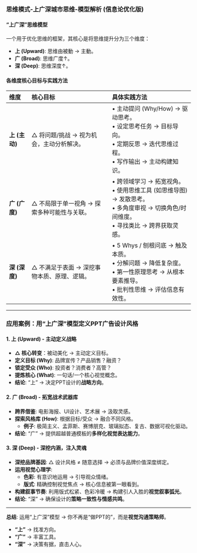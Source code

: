 
### **思维模式-上广深城市思维-模型解析 (信息论优化版)**

#### “上广深”思维模型

一个用于优化思维的框架，其核心是将思维提升分为三个维度：

*   **上 (Upward)**: 思维由被動 → 主動。
*   **广 (Broad)**: 思维广度↑。
*   **深 (Deep)**: 思维深度↑。

#### 各维度核心目标与实践方法

| 维度 | 核心目标 | 具体实践方法 |
| :--- | :--- | :--- |
| **上 (主动)** | △ 将问题/挑战 → 视为机会，主动分析解决。 | • 主动提问 (Why/How) → 驱动思考。<br>• 设定思考任务 → 目标导向。<br>• 定期反思 → 迭代思维过程。<br>• 写作输出 → 主动构建知识。 |
| **广 (广度)** | △ 不局限于单一视角 → 探索多种可能性与关联。 | • 跨领域学习 → 拓宽视角。<br>• 使用思维工具 (如思维导图) → 发散思考。<br>• 多角度审视 → 切换角色/时间维度。<br>• 寻找类比 → 跨界获取灵感。 |
| **深 (深度)** | △ 不满足于表面 → 深挖事物本质、原理、逻辑。 | • 5 Whys / 刨根问底 → 触及本质。<br>• 分解问题 → 降低复杂度。<br>• 第一性原理思考 → 从根本要素推导。<br>• 批判性思维 → 评估信息有效性。 |

---

### 应用案例：用“上广深”模型定义PPT广告设计风格

#### 1. **上 (Upward) - 主动定义战略**
*   **△ 核心转变**：被动美化 → 主动定义目标。
*   **定义目标 (Why)**: 品牌宣传？产品销售？融资？
*   **锁定受众 (Who)**: 投资者？消费者？高管？
*   **提炼核心 (What)**: 一句话/一个核心视觉概念。
*   **结论**: “上” → 决定PPT设计的**战略方向**。

#### 2. **广 (Broad) - 拓宽战术武器库**
*   **跨界借鉴**: 电影海报、UI设计、艺术展 → 汲取灵感。
*   **探索风格库 (How)**: 根据目标/受众 → 融合不同风格。
    *   **例子**: 极简主义、孟菲斯、赛博朋克、玻璃拟态、复古、数据可视化驱动。
*   **结论**: “广” → 提供超越普通模板的**多样化视觉表达能力**。

#### 3. **深 (Deep) - 深挖内涵，注入灵魂**
*   **深挖品牌基因**: △ 设计风格 ≠ 随意选择 → 必须与品牌价值深度绑定。
*   **运用视觉心理学**:
    *   **色彩**: 有意识地运用 → 引导观众情绪。
    *   **版式**: 精确控制视觉焦点 → 核心信息被第一眼看到。
*   **构建叙事节奏**: 利用版式松紧、色彩冷暖 → 构建引人入胜的**视觉叙事弧光**。
*   **结论**: “深” → 确保设计的**策略一致性与情感共鸣**。

---

**总结**:
运用“上广深”模型 → 你不再是“做PPT的”，而是**视觉沟通策略师**。
*   **“上”** → 找准方向。
*   **“广”** → 丰富工具。
*   **“深”** → 决策有据，直击人心。